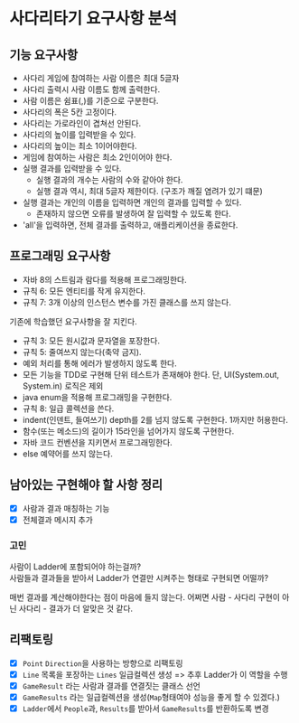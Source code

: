 # 사다리타기 요구사항 분석

## 기능 요구사항

- 사다리 게임에 참여하는 사람 이름은 최대 5글자
- 사다리 출력시 사람 이름도 함께 출력한다.
- 사람 이름은 쉼표(,)를 기준으로 구분한다.
- 사다리의 폭은 5칸 고정이다.
- 사다리는 가로라인이 겹쳐선 안된다.
- 사다리의 높이를 입력받을 수 있다.
- 사다리의 높이는 최소 1이어야한다.
- 게임에 참여하는 사람은 최소 2인이어야 한다.
- 실행 결과를 입력받을 수 있다.
  - 실행 결과의 개수는 사람의 수와 같아야 한다.
  - 실행 결과 역시, 최대 5글자 제한이다. (구조가 깨질 염려가 있기 떄문)
- 실행 결과는 개인의 이름을 입력하면 개인의 결과를 입력할 수 있다.
  - 존재하지 않으면 오류를 발생하여 잘 입력할 수 있도록 한다.
- 'all'을 입력하면, 전체 결과를 출력하고, 애플리케이션을 종료한다.

## 프로그래밍 요구사항

- 자바 8의 스트림과 람다를 적용해 프로그래밍한다.
- 규칙 6: 모든 엔티티를 작게 유지한다.
- 규칙 7: 3개 이상의 인스턴스 변수를 가진 클래스를 쓰지 않는다.

기존에 학습했던 요구사항을 잘 지킨다.

- 규칙 3: 모든 원시값과 문자열을 포장한다.
- 규칙 5: 줄여쓰지 않는다(축약 금지).
- 예외 처리를 통해 에러가 발생하지 않도록 한다.
- 모든 기능을 TDD로 구현해 단위 테스트가 존재해야 한다. 단, UI(System.out, System.in) 로직은 제외
- java enum을 적용해 프로그래밍을 구현한다.
- 규칙 8: 일급 콜렉션을 쓴다.
- indent(인덴트, 들여쓰기) depth를 2를 넘지 않도록 구현한다. 1까지만 허용한다.
- 함수(또는 메소드)의 길이가 15라인을 넘어가지 않도록 구현한다.
- 자바 코드 컨벤션을 지키면서 프로그래밍한다.
- else 예약어를 쓰지 않는다.

## 남아있는 구현해야 할 사항 정리

- [x] 사람과 결과 매칭하는 기능
- [x] 전체결과 메시지 추가

### 고민

사람이 Ladder에 포함되어야 하는걸까?  
사람들과 결과들을 받아서 Ladder가 연결만 시켜주는 형태로 구현되면 어떨까?

매번 결과를 계산해야한다는 점이 마음에 들지 않는다. 어쩌면 사람 - 사다리 구현이 아닌 사다리 - 결과가 더 알맞은 것 같다.

## 리팩토링

- [x] `Point` `Direction`을 사용하는 방향으로 리팩토링
- [x] `Line` 목록을 포장하는 `Lines` 일급컬렉션 생성 => 추후 Ladder가 이 역할을 수행
- [x] `GameResult` 라는 사람과 결과를 연결짓는 클래스 선언
- [x] `GameResults` 라는 일급컬렉션을 생성(`Map`형태여야 성능을 좋게 할 수 있겠다.)
- [x] `Ladder`에서 `People`과, `Results`를 받아서 `GameResults`를 반환하도록 변경
